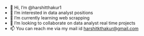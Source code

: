 - 👋 Hi, I’m @harshitthakur1
- 👀 I’m interested in data analyst positions
- 🌱 I’m currently learning web scrapping
- 💞️ I’m looking to collaborate on data analyst real time projects
- 📫 You can reach me via my mail id harshitkthakur@gmail.com

<!---
harshitthakur1/harshitthakur1 is a ✨ special ✨ repository because its `README.md` (this file) appears on your GitHub profile.
You can click the Preview link to take a look at your changes.
--->

